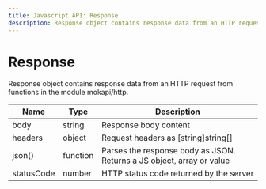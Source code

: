```yaml
---
title: Javascript API: Response
description: Response object contains response data from an HTTP request
---
```

# Response

Response object contains response data from an HTTP request 
from functions in the module mokapi/http.

| Name       | Type     | Description                                                           |
|------------|----------|-----------------------------------------------------------------------|
| body       | string   | Response body content                                                 |
| headers    | object   | Request headers as \[string\]string[]                                 |
| json()     | function | Parses the response body as JSON. Returns a JS object, array or value |
| statusCode | number   | HTTP status code returned by the server                               |
